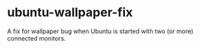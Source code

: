 # ubuntu-wallpaper-fix
A fix for wallpaper bug when Ubuntu is started with two (or more) connected monitors.

